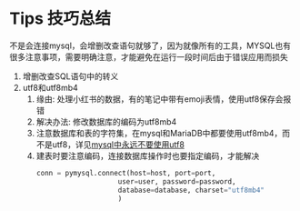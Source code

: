 # Tips 技巧总结

不是会连接mysql，会增删改查语句就够了，因为就像所有的工具，MYSQL也有很多注意事项，需要明确注意，才能避免在运行一段时间后由于错误应用而损失

1. 增删改查SQL语句中的转义
2. utf8和utf8mb4
   1. 缘由: 处理小红书的数据，有的笔记中带有emoji表情，使用utf8保存会报错
   2. 解决办法: 修改数据库的编码为utf8mb4
   3. 注意数据库和表的字符集，在mysql和MariaDB中都要使用utf8mb4，而不是utf8，详见[mysql中永远不要使用utf8](https://www.techug.com/post/in-mysql-never-use-utf8-use-utf8mb4.html)
   4. 建表时要注意编码，连接数据库操作时也要指定编码，才能解决
        ```python
        conn = pymysql.connect(host=host, port=port,
                            user=user, password=password,
                            database=database, charset="utf8mb4"
                            )
        ```
